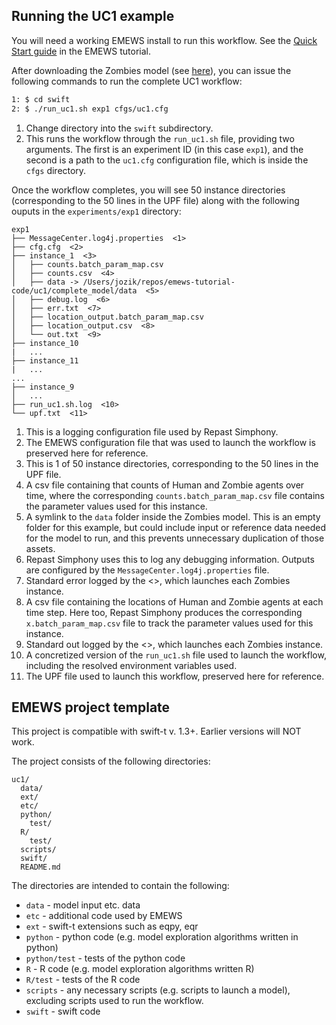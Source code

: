 Running the UC1 example
----
You will need a working EMEWS install to run this workflow. See the [Quick Start guide](https://jozik.github.io/emews_next_gen_tutorial_tests/#quickstart) in the EMEWS tutorial.

After downloading the Zombies model (see [here](https://github.com/emews/emews-tutorial-code/blob/main/README.md)), you can issue the following commands to run the complete UC1 workflow:


````bash
1: $ cd swift
2: $ ./run_uc1.sh exp1 cfgs/uc1.cfg
````
1. Change directory into the `swift` subdirectory.
2. This runs the workflow through the `run_uc1.sh` file, providing two arguments. The first is an experiment ID (in this case `exp1`), and the second is a path to the `uc1.cfg` configuration file, which is inside the `cfgs` directory.

Once the workflow completes, you will see 50 instance directories (corresponding to the 50 lines in the UPF file) along with the following ouputs in the `experiments/exp1` directory:

````
exp1
├── MessageCenter.log4j.properties  <1>
├── cfg.cfg  <2>
├── instance_1  <3>
│   ├── counts.batch_param_map.csv
│   ├── counts.csv  <4>
│   ├── data -> /Users/jozik/repos/emews-tutorial-code/uc1/complete_model/data  <5>
│   ├── debug.log  <6>
│   ├── err.txt  <7>
│   ├── location_output.batch_param_map.csv
│   ├── location_output.csv  <8>
│   └── out.txt  <9>
├── instance_10
|   ...
├── instance_11
|   ...
...
├── instance_9
│   ...
├── run_uc1.sh.log  <10>
└── upf.txt  <11>
````
1. This is a logging configuration file used by Repast Simphony.
2. The EMEWS configuration file that was used to launch the workflow is preserved here for reference.
3. This is 1 of 50 instance directories, corresponding to the 50 lines in the UPF file.
4. A csv file containing that counts of Human and Zombie agents over time, where the corresponding `counts.batch_param_map.csv` file contains the parameter values used for this instance.
5. A symlink to the `data` folder inside the Zombies model. This is an empty folder for this example, but could include input or reference data needed for the model to run, and this prevents unnecessary duplication of those assets.
6. Repast Simphony uses this to log any debugging information. Outputs are configured by the `MessageCenter.log4j.properties` file.
7. Standard error logged by the <<repast-app-annot>>, which launches each Zombies instance.
8. A csv file containing the locations of Human and Zombie agents at each time step. Here too, Repast Simphony produces the  corresponding `x.batch_param_map.csv` file to track the parameter values used for this instance.
9. Standard out logged by the <<repast-app-annot>>, which launches each Zombies instance.
10. A concretized version of the `run_uc1.sh` file used to launch the workflow, including the resolved environment variables used.
11. The UPF file used to launch this workflow, preserved here for reference.


EMEWS project template
-----------------------
<!-- TODO: add how to run this -->

This project is compatible with swift-t v. 1.3+. Earlier
versions will NOT work.

The project consists of the following directories:

```
uc1/
  data/
  ext/
  etc/
  python/
    test/
  R/
    test/
  scripts/
  swift/
  README.md
```
The directories are intended to contain the following:

 * `data` - model input etc. data
 * `etc` - additional code used by EMEWS
 * `ext` - swift-t extensions such as eqpy, eqr
 * `python` - python code (e.g. model exploration algorithms written in python)
 * `python/test` - tests of the python code
 * `R` - R code (e.g. model exploration algorithms written R)
 * `R/test` - tests of the R code
 * `scripts` - any necessary scripts (e.g. scripts to launch a model), excluding
    scripts used to run the workflow.
 * `swift` - swift code
